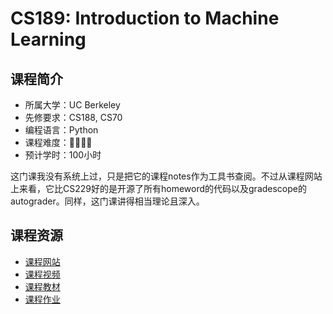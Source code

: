 # CS189: Introduction to Machine Learning
## 课程简介
- 所属大学：UC Berkeley
- 先修要求：CS188, CS70
- 编程语言：Python
- 课程难度：🌟🌟🌟🌟
- 预计学时：100小时

这门课我没有系统上过，只是把它的课程notes作为工具书查阅。不过从课程网站上来看，它比CS229好的是开源了所有homeword的代码以及gradescope的autograder。同样，这门课讲得相当理论且深入。

## 课程资源
- [课程网站](https://www.eecs189.org/)
- [课程视频](https://www.youtube.com/playlist?list=PLOOm2AoWIPEyZazQVnIcaK2KnezpGZV-X)
- [课程教材](https://www.eecs189.org/)
- [课程作业](https://www.eecs189.org/)